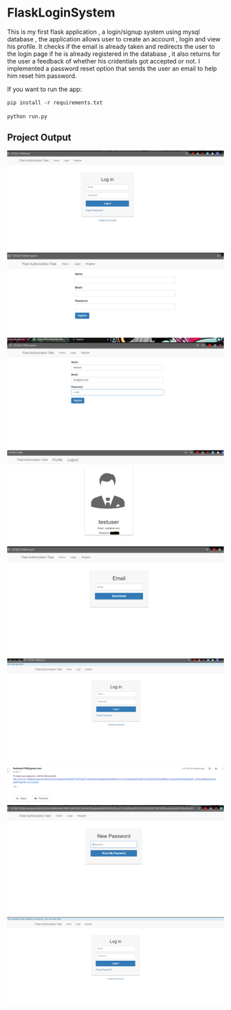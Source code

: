 # FlaskLoginSystem
This is my first flask application , a login/signup system using mysql database , the application allows user to create an account , login and view his profile.
It checks if the email is already taken and redirects the user to the login page if he is already registered in the database , it also returns for the user a feedback of whether his cridentials got accepted or not.
I implemented a password reset option that sends the user an email to help him reset him password.

If you want to run the app:

    pip install -r requirements.txt

    python run.py
## Project Output
<img src="/images/1.PNG" />
<img src="/images/2.PNG" />
<img src="/images/3.PNG" />
<img src="/images/4.PNG" />
<img src="/images/5.PNG" />
<img src="/images/6.PNG" />
<img src="/images/7.PNG" />
<img src="/images/8.PNG" />
<img src="/images/9.PNG" />
